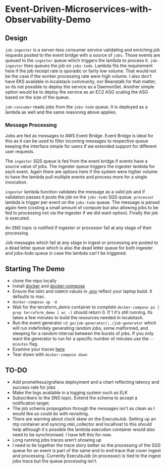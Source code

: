 # Event-Driven-Microservices-with-Observability-Demo

## Design

`job-ingester` is a server-less consumer service validating and enriching job requests posted to the event bridge with a source of `jobs`. Those events are queued to the `ingester` queue which triggers the lambda to process it. `job-ingester` then queues the job on `jobs-todo`. Lambda fits the requirement here if the job receipt rate is sporadic or fairly low volume. That would not be the case if the worker processing rate were high volume. I also don't have EKS available in localstack community, nor Beanstalk for that matter, so its not possible to deploy the service as a DaemonSet. Another simple option would be to deploy the service as an EC2 ASG scaling the ASG based on the size of the queue.

`job-consumer` reads jobs from the `jobs-todo` queue. It is deployed as a lambda as well and the same reasoning above applies.

### Message Processing

Jobs are fed as messages to AWS Event Bridge. Event Bridge is ideal for this as it can be used to filter incoming messages to respective queue keeping the interface simple for users if we extended support for different user requests.

The `ingester` SQS queue is fed from the event bridge if events have a source value of jobs. The ingester queue triggers the ingester lambda for each event. Again there are options here if the system were higher volume to have the lambda pull multiple events and process more for a single invocation. 

`ingester` lambda function validates the message as a valid job and if validation passes it posts the job on the `jobs-todo` SQS queue. `processor` lambda is trigger per event on the `jobs-todo` queue. The message is parsed again here (costing a small amount of compute but also allowing jobs to be fed to processing not via the ingester if we did want option). Finally the job is executed.

An SNS topic is notified if ingester or processor fail at any stage of their processing. 

Job messages which fail at any stage in ingest or processing are posted to a dead letter queue which is also the dead letter queue for both ingester and jobs-todo queue in case the lambda can't be triggered.

## Starting The Demo

* clone the repo locally
* install [docker](https://docs.docker.com/engine/install/) and [docker-compose](https://docs.docker.com/compose/install/)
* Ensure the `GOOS` and `GOARCH` values in [.env](/.env) reflect your laptop build. It defaults to mac.
* `docker-compose up -d`
* Wait for the terraform_demo container to complete `docker-compose ps | grep terraform_demo | wc -l` should return 0. If 1 it's still running. Its takes a few minutes to build the resources needed in localstack.
* Run the event generator `cd go/job-generator/;./job-generator` which will run indefinitely generating random jobs, some malformed, and sleeping for a random interval between the bursts of jobs. If you only want the generator to run for a specific number of minutes use the `--minutes` flag.
* Examine your traces [here](http://localhost:16686/search)
* Tear down with `docker-compose down`

## TO-DO

* Add prometheus/grafana deployment and a chart reflecting latency and success rate for jobs
* Make the logs available in a logging system such as ELK
* Subscribers to the SNS topic. Extend the schema to accept a notification target.
* The job schema propogation through the messages isn't as clean as I would like so could do with revisiting.
* There are warning about clock skew on the ExecuteJob. Setting up an ntp container and syncing otel_collector and localhost to this should help although it's possible the lambda execution container would also need to be synchronised. I have left this for now.
* Long running jobs traces aren't showing up
* I need to tie together the trace story better so the processing of the SQS queue for an event is part of the same end to end trace that cover ingest and processing. Currently ExecuteJob (in processor) is tied to the ingest jobs trace but the queue processing isn't.